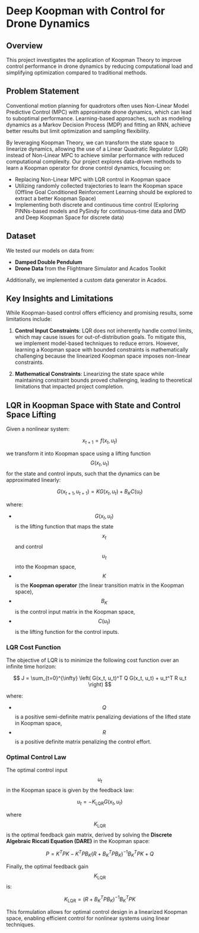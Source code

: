 # Deep Koopman with Control for Drone Dynamics

## Overview
This project investigates the application of Koopman Theory to improve control performance in drone dynamics by reducing computational load and simplifying optimization compared to traditional methods.

## Problem Statement
Conventional motion planning for quadrotors often uses Non-Linear Model Predictive Control (MPC) with approximate drone dynamics, which can lead to suboptimal performance. Learning-based approaches, such as modeling dynamics as a Markov Decision Process (MDP) and fitting an RNN, achieve better results but limit optimization and sampling flexibility.

By leveraging Koopman Theory, we can transform the state space to linearize dynamics, allowing the use of a Linear Quadratic Regulator (LQR) instead of Non-Linear MPC to achieve similar performance with reduced computational complexity. Our project explores data-driven methods to learn a Koopman operator for drone control dynamics, focusing on:

- Replacing Non-Linear MPC with LQR control in Koopman space
- Utilizing randomly collected trajectories to learn the Koopman space (Offline Goal Conditioned Reinforcement Learning should be explored to extract a better Koopman Space)
- Implementing both discrete and continuous time control (Exploring PINNs-based models and PySindy for continuous-time data and DMD and Deep Koopman Space for discrete data)

## Dataset
We tested our models on data from:
- **Damped Double Pendulum**
- **Drone Data** from the Flightmare Simulator and Acados Toolkit

Additionally, we implemented a custom data generator in Acados.

## Key Insights and Limitations
While Koopman-based control offers efficiency and promising results, some limitations include:

1. **Control Input Constraints**: LQR does not inherently handle control limits, which may cause issues for out-of-distribution goals. To mitigate this, we implement model-based techniques to reduce errors. However, learning a Koopman space with bounded constraints is mathematically challenging because the linearized Koopman space imposes non-linear constraints.
  
2. **Mathematical Constraints**: Linearizing the state space while maintaining constraint bounds proved challenging, leading to theoretical limitations that impacted project completion.

## LQR in Koopman Space with State and Control Space Lifting

Given a nonlinear system:

$$
x_{t+1} = f(x_t, u_t)
$$

we transform it into Koopman space using a lifting function $$G(x_t, u_t)$$ for the state and control inputs, such that the dynamics can be approximated linearly:

$$
G(x_{t+1}, u_{t+1}) = K G(x_t, u_t) + B_K C(u_t)
$$

where:
- $$G(x_t, u_t)$$ is the lifting function that maps the state$$x_t$$and control $$u_t$$ into the Koopman space,
- $$K$$ is the **Koopman operator** (the linear transition matrix in the Koopman space),
- $$B_K$$ is the control input matrix in the Koopman space,
- $$C(u_t)$$ is the lifting function for the control inputs.

### LQR Cost Function

The objective of LQR is to minimize the following cost function over an infinite time horizon:

$$
J = \sum_{t=0}^{\infty} \left( G(x_t, u_t)^T Q G(x_t, u_t) + u_t^T R u_t \right)
$$

where:
- $$Q$$ is a positive semi-definite matrix penalizing deviations of the lifted state in Koopman space,
- $$R$$ is a positive definite matrix penalizing the control effort.

### Optimal Control Law

The optimal control input$$u_t$$in the Koopman space is given by the feedback law:

$$
u_t = -K_{\text{LQR}} G(x_t, u_t)
$$

where $$K_{\text{LQR}}$$ is the optimal feedback gain matrix, derived by solving the **Discrete Algebraic Riccati Equation (DARE)** in the Koopman space:

$$
P = K^T P K - K^T P B_K (R + B_K^T P B_K)^{-1} B_K^T P K + Q
$$

Finally, the optimal feedback gain $$K_{\text{LQR}}$$ is:

$$
K_{\text{LQR}} = (R + B_K^T P B_K)^{-1} B_K^T P K
$$

This formulation allows for optimal control design in a linearized Koopman space, enabling efficient control for nonlinear systems using linear techniques.
